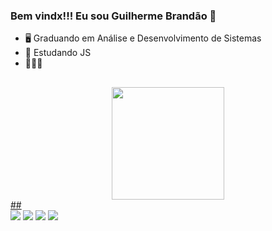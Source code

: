 ### Bem vindx!!! Eu sou Guilherme Brandão 🎈
- 🖥 Graduando em Análise e Desenvolvimento de Sistemas
- 🧠 Estudando JS
- 👨🏼‍💻 
##
<div align="center">
  <a href="https://github.com/Brandaoguilherme">
  <img height="180em" src="https://github-readme-stats.vercel.app/api?username=GuilhermeBrandao&show_icons=true&theme=dark&include_all_commits=true&count_private=true"/>
</div>
##

<div>
  <a href="https://instagram.com/guihbrandao__?igshid=YmMyMTA2M2Y=i" target="_blank" real="external"><img src="https://img.shields.io/badge/-Instagram-%23E4405F?style=for-the-badge&logo=instagram&logoColor=white" target="_blank"></a> 
 <a href="https://discord.com/channels/@me" target="_blank"><img src="https://img.shields.io/badge/Discord-7289DA?style=for-the-badge&logo=discord&logoColor=white" target="_blank"></a> 
  <a href = "guilhermebrandao.tec@gmail.com"><img src="https://img.shields.io/badge/Gmail-D14836?style=for-the-badge&logo=gmail&logoColor=white" target="_blank"></a>
  <a href="https://www.linkedin.com/in/guilhermeabrandao/" target="_blank"><img src="https://img.shields.io/badge/-LinkedIn-%230077B5?style=for-the-badge&logo=linkedin&logoColor=white" target="_blank"></a> 
</div>
